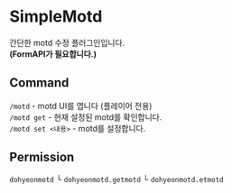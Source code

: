# SimpleMotd
간단한 motd 수정 플러그인입니다.  
**(FormAPI가 필요합니다.)**

## Command
`/motd` - motd UI를 엽니다 (플레이어 전용)  
`/motd get` - 현재 설정된 motd를 확인합니다.  
`/motd set <내용>` - motd를 설정합니다.  

## Permission
`dohyeonmotd`
└ `dohyeonmotd.getmotd`
└ `dohyeonmotd.etmotd`
